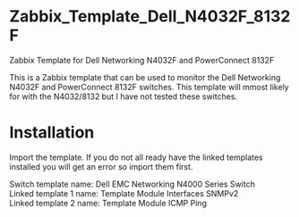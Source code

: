 # Zabbix_Template_Dell_N4032F_8132F
Zabbix Template for Dell Networking N4032F and PowerConnect 8132F

This is a Zabbix template that can be used to monitor the Dell Networking N4032F and PowerConnect 8132F switches. This template will mmost likely for with the N4032/8132 but I have not tested these switches.

# Installation
Import the template. If you do not all ready have the linked templates installed you will get an error so import them first.

Switch template name: Dell EMC Networking N4000 Series Switch<br>
Linked template 1 name: Template Module Interfaces SNMPv2<br>
Linked template 2 name: Template Module ICMP Ping<br>
